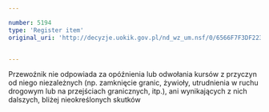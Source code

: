 ```yaml
---

number: 5194
type: 'Register item'
original_uri: 'http://decyzje.uokik.gov.pl/nd_wz_um.nsf/0/6566F7F3DF2236A1C1257BC5003E9601?OpenDocument'


---
```


Przewoźnik nie odpowiada za opóźnienia lub odwołania kursów z przyczyn od niego niezależnych (np. zamknięcie granic, żywioły, utrudnienia w ruchu drogowym lub na przejściach granicznych, itp.), ani wynikających z nich dalszych, bliżej nieokreślonych skutków

